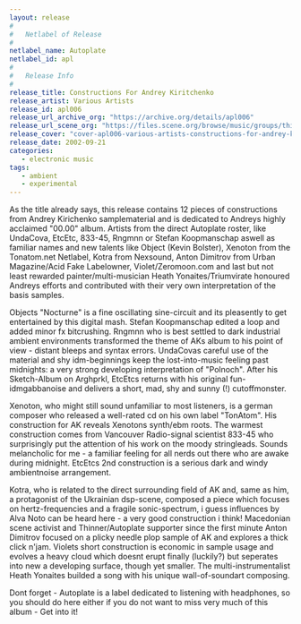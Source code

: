 ```yaml
---
layout: release
#
#   Netlabel of Release
#
netlabel_name: Autoplate
netlabel_id: apl
#
#   Release Info
#
release_title: Constructions For Andrey Kiritchenko
release_artist: Various Artists
release_id: apl006
release_url_archive_org: "https://archive.org/details/apl006"
release_url_scene_org: "https://files.scene.org/browse/music/groups/thinner/autoplate/zip/"
release_cover: "cover-apl006-various-artists-constructions-for-andrey-kiritchenko.jpg"
release_date: 2002-09-21
categories:
   - electronic music
tags:
   - ambient
   - experimental
---
```

As the title already says, this release contains 12 pieces of constructions from Andrey Kirichenko samplematerial and is dedicated to Andreys highly acclaimed "00.00" album. Artists from the direct Autoplate roster, like UndaCova, EtcEtc, 833-45, Rngmnn or Stefan Koopmanschap aswell as familiar names and new talents like Object (Kevin Bolster), Xenoton from the Tonatom.net Netlabel, Kotra from Nexsound, Anton Dimitrov from Urban Magazine/Acid Fake Labelowner, Violet/Zeromoon.com and last but not least rewarded painter/multi-musician Heath Yonaites/Triumvirate honoured Andreys efforts and contributed with their very own interpretation of the basis samples. 

Objects "Nocturne" is a fine oscillating sine-circuit and its pleasently to get entertained by this digital mash. Stefan Koopmanschap edited a loop and added minor fx bitcrushing. Rngmnn who is best settled to dark industrial ambient environments transformed the theme of AKs album to his point of view - distant bleeps and syntax errors. UndaCovas careful use of the material and shy idm-beginnings keep the lost-into-music feeling past midnights: a very strong developing interpretation of "Polnoch". After his Sketch-Album on Arghprkl, EtcEtcs returns with his original fun-idmgabbanoise and delivers a short, mad, shy and sunny (!) cutoffmonster. 

Xenoton, who might still sound unfamiliar to most listeners, is a german composer who released a well-rated cd on his own label "TonAtom". His construction for AK reveals Xenotons synth/ebm roots. The warmest construction comes from Vancouver Radio-signal scientist 833-45 who surprisingly put the attention of his work on the moody stringleads. Sounds melancholic for me - a familiar feeling for all nerds out there who are awake during midnight. EtcEtcs 2nd construction is a serious dark and windy ambientnoise arrangement. 

Kotra, who is related to the direct surrounding field of AK and, same as him, a protagonist of the Ukrainian dsp-scene, composed a piece which focuses on hertz-frequencies and a fragile sonic-spectrum, i guess influences by Alva Noto can be heard here - a very good construction i think! Macedonian scene activist and Thinner/Autoplate supporter since the first minute Anton Dimitrov focused on a plicky needle plop sample of AK and explores a thick click n'jam. Violets short construction is economic in sample usage and evolves a heavy cloud which doesnt erupt finally (luckily?) but seperates into new a developing surface, though yet smaller. The multi-instrumentalist Heath Yonaites builded a song with his unique wall-of-soundart composing.

Dont forget - Autoplate is a label dedicated to listening with headphones, so you should do here either if you do not want to miss very much of this album - Get into it!
